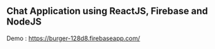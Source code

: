 ## Chat Application using ReactJS, Firebase and NodeJS

Demo : https://burger-128d8.firebaseapp.com/
